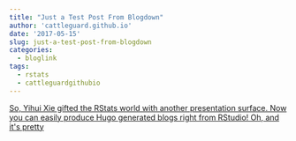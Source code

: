 ```yaml
---
title: "Just a Test Post From Blogdown"
author: 'cattleguard.github.io'
date: '2017-05-15'
slug: just-a-test-post-from-blogdown
categories:
  - bloglink
tags:
  - rstats
  - cattleguardgithubio
---
```


[So, Yihui Xie gifted the RStats world with another presentation surface. Now you can easily produce Hugo generated blogs right from RStudio! Oh, and it's pretty<i class="fas fa-external-link-alt"></i>](https://cattleguard.github.io/2017/05/15/just-a-test-post-from-blogdown/)

